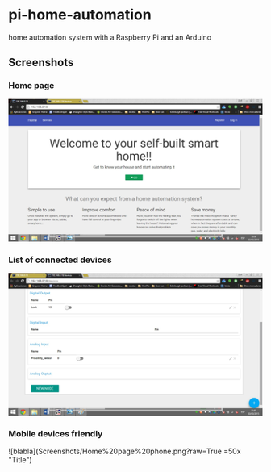# pi-home-automation
home automation system with a Raspberry Pi and an Arduino

## Screenshots
### Home page
![blabla](Screenshots/home%20page.jpg?raw=True "Title")

### List of connected devices
![blabla](Screenshots/list%20page%202.jpg?raw=True "Title")

### Mobile devices friendly
![blabla](Screenshots/Home%20page%20phone.png?raw=True =50x "Title")
